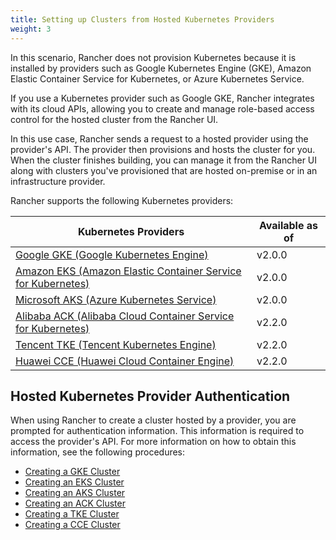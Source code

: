 ```yaml
---
title: Setting up Clusters from Hosted Kubernetes Providers
weight: 3
---
```


In this scenario, Rancher does not provision Kubernetes because it is installed by providers such as Google Kubernetes Engine (GKE), Amazon Elastic Container Service for Kubernetes, or Azure Kubernetes Service.

If you use a Kubernetes provider such as Google GKE, Rancher integrates with its cloud APIs, allowing you to create and manage role-based access control for the hosted cluster from the Rancher UI.

In this use case, Rancher sends a request to a hosted provider using the provider's API. The provider then provisions and hosts the cluster for you. When the cluster finishes building, you can manage it from the Rancher UI along with clusters you've provisioned that are hosted on-premise or in an infrastructure provider.

Rancher supports the following Kubernetes providers:

Kubernetes Providers | Available as of  |
 --- | --- |
[Google GKE (Google Kubernetes Engine)](https://cloud.google.com/kubernetes-engine/) | v2.0.0 |
[Amazon EKS (Amazon Elastic Container Service for Kubernetes)](https://aws.amazon.com/eks/) | v2.0.0 |
[Microsoft AKS (Azure Kubernetes Service)](https://azure.microsoft.com/en-us/services/kubernetes-service/) | v2.0.0 |
[Alibaba ACK (Alibaba Cloud Container Service for Kubernetes)](https://www.alibabacloud.com/product/kubernetes) | v2.2.0 |
[Tencent TKE (Tencent Kubernetes Engine)](https://intl.cloud.tencent.com/product/tke) | v2.2.0 |
[Huawei CCE (Huawei Cloud Container Engine)](https://www.huaweicloud.com/en-us/product/cce.html) | v2.2.0 |

## Hosted Kubernetes Provider Authentication

When using Rancher to create a cluster hosted by a provider, you are prompted for authentication information. This information is required to access the provider's API. For more information on how to obtain this information, see the following procedures:

- [Creating a GKE Cluster]({{<baseurl>}}/rancher/v2.x/en/cluster-provisioning/hosted-kubernetes-clusters/gke)
- [Creating an EKS Cluster]({{<baseurl>}}/rancher/v2.x/en/cluster-provisioning/hosted-kubernetes-clusters/eks)
- [Creating an AKS Cluster]({{<baseurl>}}/rancher/v2.x/en/cluster-provisioning/hosted-kubernetes-clusters/aks)
- [Creating an ACK Cluster]({{<baseurl>}}/rancher/v2.x/en/cluster-provisioning/hosted-kubernetes-clusters/ack)
- [Creating a TKE Cluster]({{<baseurl>}}/rancher/v2.x/en/cluster-provisioning/hosted-kubernetes-clusters/tke)
- [Creating a CCE Cluster]({{<baseurl>}}/rancher/v2.x/en/cluster-provisioning/hosted-kubernetes-clusters/cce)
